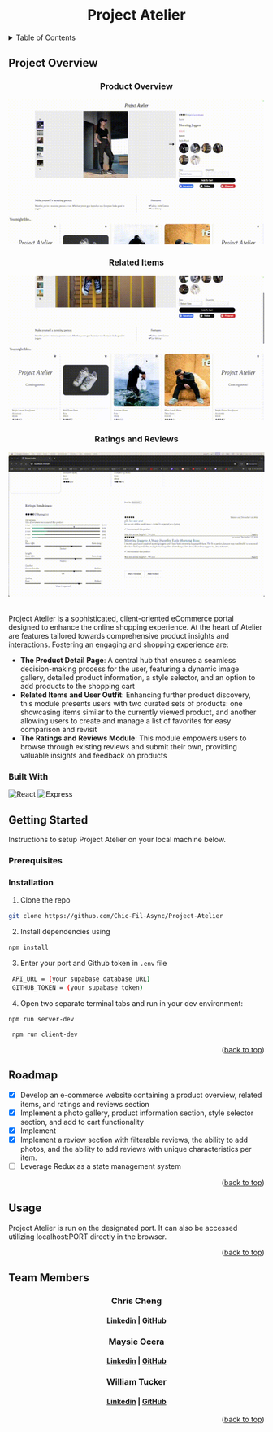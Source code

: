 <a id='readme-top'> </a>

<h1 align="center"> Project Atelier </h1>


<details>
 <summary>Table of Contents</summary>

1. [Project Overview](https://github.com/Chic-Fil-Async/Project-Atelier?tab=readme-ov-file#project-overview)
2. [Getting Started](https://github.com/Chic-Fil-Async/Project-Atelier?tab=readme-ov-file#getting-started)
   - [Prerequsites](https://github.com/Chic-Fil-Async/Project-Atelier?tab=readme-ov-file#prerequisites)
   - [Installation](https://github.com/Chic-Fil-Async/Project-Atelier?tab=readme-ov-file#installation)
3. [Roadmap](https://github.com/Chic-Fil-Async/Project-Atelier?tab=readme-ov-file#roadmap)
4. [Usage](https://github.com/Chic-Fil-Async/Project-Atelier?tab=readme-ov-file#usage)
5. [Team Members](https://github.com/Chic-Fil-Async/Project-Atelier?tab=readme-ov-file#team-members)
   
</details>



## Project Overview

<div align="center">
  <h3>Product Overview</h3>
  <img src="./public/assets/ProductOverview.gif" alt="Product Overview Landing Page" width="600px" />
<br />
    <h3>Related Items</h3>
  <img src="./public/assets/RelatedItems.gif" alt="Related Items Component" width="600px" />
<br />
    <h3>Ratings and Reviews</h3>
  <img src="./public/assets/Reviews.gif" alt="Reviews and Ratings" width="600px" />
</div>

<br />

<p>
Project Atelier is a sophisticated, client-oriented eCommerce portal designed to enhance the online shopping experience. At the heart of Atelier are features tailored towards comprehensive product insights and interactions. Fostering an engaging and shopping experience are:
</p>
<ul>
<li><b>The Product Detail Page</b>: A central hub that ensures a seamless decision-making process for the user, featuring a dynamic image gallery, detailed product information, a style selector, and an option to add products to the shopping cart</li>
<li><b>Related Items and User Outfit</b>: Enhancing further product discovery, this module presents users with two curated sets of products: one showcasing items similar to the currently viewed product, and another allowing users to create and manage a list of favorites for easy comparison and revisit</li>
<li><b>The Ratings and Reviews Module</b>: This module empowers users to browse through existing reviews and submit their own, providing valuable insights and feedback on products</li>
</ul>

### Built With

![React](https://img.shields.io/badge/React-%23000000.svg?style=for-the-badge&logo=react&logoColor)
![Express](https://img.shields.io/badge/Express-%23000000.svg?style=for-the-badge&logo=Express)

## Getting Started
<p>
    Instructions to setup Project Atelier on your local machine below.
</p>

### Prerequisites 

### Installation 

1. Clone the repo
```sh
git clone https://github.com/Chic-Fil-Async/Project-Atelier
```

2. Install dependencies using
```sh
npm install 
```
3. Enter your port and Github token in `.env` file
```sh
 API_URL = (your supabase database URL)
 GITHUB_TOKEN = (your supabase token)
```
4. Open two separate terminal tabs and run in your dev environment: 
```
npm run server-dev
``` 
```
 npm run client-dev
```

 <p align="right">(<a href="#readme-top">back to top</a>)</p>

## Roadmap 

- [x] Develop an e-commerce website containing a product overview, related items, and ratings and reviews section
- [x] Implement a photo gallery, product information section, style selector section, and add to cart functionality
- [x] Implement 
- [x] Implement a review section with filterable reviews, the ability to add photos, and the ability to add reviews with unique characteristics per item.
- [ ] Leverage Redux as a state management system

 <p align="right">(<a href="#readme-top">back to top</a>)</p>
 
## Usage

Project Atelier is run on the designated port. It can also be accessed utilizing localhost:PORT directly in the browser.

 <p align="right">(<a href="#readme-top">back to top</a>)</p>

## Team Members

<h3 align='center'>Chris Cheng</h3>
<h4 align='center'>
  <a href="https://linkedin.com/in/chengtchris">Linkedin</a> |
  <a href="https://github.com/chengtchris1">GitHub</a>
</h4>

<h3 align='center'>Maysie Ocera</h3>
<h4 align='center'>
  <a href="https://linkedin.com/in/maysieo">Linkedin</a> |
  <a href="https://github.com/maysieo">GitHub</a>
</h4>

<h3 align='center'>William Tucker</h3>
<h4 align='center'>
  <a href="https://linkedin.com/in/william-tucker-9b628462">Linkedin</a> |
  <a href="https://github.com/wtucker29">GitHub</a>
</h4>

 <p align="right">(<a href="#readme-top">back to top</a>)</p>
